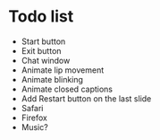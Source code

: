 # Todo list

- Start button
- Exit button
- Chat window
- Animate lip movement
- Animate blinking
- Animate closed captions
- Add Restart button on the last slide
- Safari
- Firefox
- Music?
